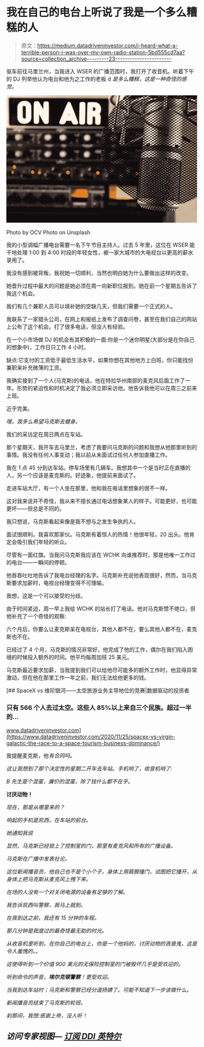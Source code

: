# 我在自己的电台上听说了我是一个多么糟糕的人

> 原文：<https://medium.datadriveninvestor.com/i-heard-what-a-terrible-person-i-was-over-my-own-radio-station-5bd555cd7aa?source=collection_archive---------23----------------------->

驱车前往马里兰州，当我进入 WSER 的广播范围时，我打开了收音机。听着下午的 DJ 列举他认为电台和他为之工作的老板 d *是多么糟糕，这是一种奇怪的感觉。*

![](img/d836bc26363b5185508760993b93525c.png)

Photo by OCV Photo on Unsplash

我的小型调幅广播电台需要一名下午节目主持人。过去 5 年里，这位在 WSER 能干地处理 1:00 到 4:00 时段的年轻女性，被一家大城市的大电视台以更高的薪水录用了。

我没有感到被背叛，我祝她一切顺利，当然也明白她为什么要做出这样的改变。

她晋升过程中最大的问题是她必须在周一向新职位报到。她在前一个星期五告诉了我这个机会。

我们有几个兼职人员可以填补她的空缺几天，但我们需要一个正式的人。

我联系了一家猎头公司，在网上和报纸上发布了调查问卷，甚至在我们自己的网站上公布了这个机会。打了很多电话，但没人有经验。

在一个小市场做 DJ 的机会有其积极的一面:你是一个迷你明星(大部分是在你自己的想象中)，工作日只工作 4 小时。

缺点:它支付的工资低于最低生活水平，如果你想在其他地方上白班，你只能找份兼职来补充微薄的工资。

我确实接到了一个人(马克斯)的电话，他在特拉华州南部的麦克风后面工作了一年。形势的紧迫性和时机决定了我必须立即采访他。他告诉我他可以在周三之前来上班。

近乎完美。

*哦，我多么希望马克斯去健身。*

我们的采访定在周日两点在车站。

那个星期天，我开车去马里兰，考虑了我要问马克斯的问题和我想从他那里听到的事情。我没有任何人事变动；我以前从未面试过任何人参加直播工作。

我在 1 点 45 分到达车站。停车场里有几辆车。我想其中一个是当时正在直播的人，另一个应该是麦克斯的。好迹象，他提前来面试了。

走进车站大厅，有一个人坐在那里，他和我在电话里想象的很不一样。

这对我来说并不奇怪，我从来不擅长通过电话想象某人的样子。可能更好，也可能更坏——但总是不同的。

我只想说，马克斯看起来像是我不想与之发生争执的人。

面试很顺利。我喜欢那家伙。马克斯有着惊人的热情！他很年轻，20 出头。他肯定会吸引我们年轻的听众。

尽管有一面红旗。当我问马克斯我应该在 WCHK 向谁推荐时，那是他唯一工作过的电台——一瞬间的停顿。

他吞吞吐吐地告诉了我电台经理的名字。马克斯补充说他表现很好，然而，当马克斯要求加薪时，电视台经理变得不可理喻。

我想，这是一个可以接受的分歧。

由于时间紧迫，周一早上我给 WCHK 的站长打了电话。他对马克斯赞不绝口，但他补充了一个奇怪的观察:

六个月后，你要么让麦克斯呆在电视台，其他人都不在，要么其他人都不在，麦克斯也不在。

已经过了 4 个月，马克斯的情况非常好。他完成了他的工作，偶尔在我们陷入困境的时候投入额外的时间。他平均每周加班 25 美元。

马克斯最近要求加薪，当我提到我们可以给他尽可能多的额外工作时，他显得异常激动，但在他在那里工作一年之前，我们无法给他更多的钱。

[](https://www.datadriveninvestor.com/2020/11/25/spacex-vs-virgin-galactic-the-race-to-a-space-tourism-business-dominance/) [## SpaceX vs 维珍银河——太空旅游业务主导地位的竞赛|数据驱动的投资者

### 只有 566 个人去过太空。这些人 85%以上来自三个民族。超过一半的…

www.datadriveninvestor.com](https://www.datadriveninvestor.com/2020/11/25/spacex-vs-virgin-galactic-the-race-to-a-space-tourism-business-dominance/) 

我提醒麦克斯，他*有合同吗。*

*这让我想到了那个决定性的星期二开车去车站。*手机响了，收音机响了:**

*B 先生是个混蛋，廉价的混蛋，除了钱什么都不在乎。*

**讨厌动物！**

*现在，那是从哪里来的？*

*响起的手机是凯西，在车站的前台。*

*她通知我说*

*显然，马克斯已经锁上了控制室的门，那里有麦克风和所有的广播设备。*

*马克斯在广播中发表社论。*

*这位新闻播音员，他自己也不是个小个子，身体上用肩膀撞门，试图把它撞开，从身体上把马克斯从麦克风上拽下来。*

*在场的人没有一个对关闭电源的设备有足够的了解。*

*我告诉凯西叫警察，我马上就到。*

*在我到达之前，我还有 15 分钟的车程。*

*那几分钟是我度过的最奇怪最无助的时光。*

*从收音机里听到，在你自己的电台上，你是一个他妈的，讨厌动物的吝啬鬼，这是令人羞愧的。。*

*这使得听到一个价值 900 美元的无保险控制室的门被毁坏几乎是受欢迎的。*

*听到命令的声音，**埃尔克顿警察**！更受欢迎。*

*当我到达车站时；马克斯和警察已经分道扬镳了。可能不知道下一步该做什么。*

*新闻播音员结束了马克斯的轮班。*

*刹那间，我想:*感谢上帝，没人听！**

## *访问专家视图— [订阅 DDI 英特尔](https://datadriveninvestor.com/ddi-intel)*